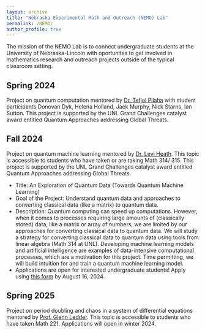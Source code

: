 ```yaml
---
layout: archive
title: "Nebraska Experimental Math and Outreach (NEMO) Lab"
permalink: /NEMO/
author_profile: true
---
```



The mission of the NEMO Lab is to connect undergraduate students at the University of Nebraska-Lincoln with oportunites to get involved in mathematics research and outreach projects outside of the typical classroom setting.

Spring 2024
---------------
Project on quantum computation mentored by [Dr. Tefjol Pllaha](https://www.math.unl.edu/~tpllaha2/) with student participants Donovan Dyk, Helena Holland, Jack Murphy, Nick Starns, Ian Sutton. This project is supported by the UNL Grand Challenges catalyst award entitled Quantum Approaches addressing Global Threats.

Fall 2024
---------------
Project on quantum machine learning mentored by [Dr. Levi Heath](https://leviheath.weebly.com/). This topic is accessible to students who have taken or are taking Math 314/ 315.  This project is supported by the UNL Grand Challenges catalyst award entitled Quantum Approaches addressing Global Threats. 

* Title: An Exploration of Quantum Data (Towards Quantum Machine Learning)
* Goal of the Project: Understand quantum data and approaches to converting classical data (like a matrix) to quantum data.
* Description: Quantum computing can speed up computations. However, when it comes to processes requiring large amounts of (classically stored) data, like a matrix or array of numbers, we are limited by our approaches for converting classical data to quantum data. We will study a strategy for converting classical data to quantum data using tools from linear algebra (Math 314 at UNL).
Developing machine learning models and artificial intelligence are examples of data-intensive computational processes, which are a motivation for this project. Time permitting, we will build intuition for and train a quantum machine learning model.
* Applications are open for interested undergraduate students! Apply using [this form](https://forms.gle/w2JRxjQSY4v4zqyj8) by August 16, 2024.

Spring 2025
-----------------
Project on period doubling and chaos in a system of differential equations mentored by [Prof. Glenn Ledder](https://math.unl.edu/glenn-ledder). This topic is accessible to students who have taken Math 221. Applications will open in winter 2024.